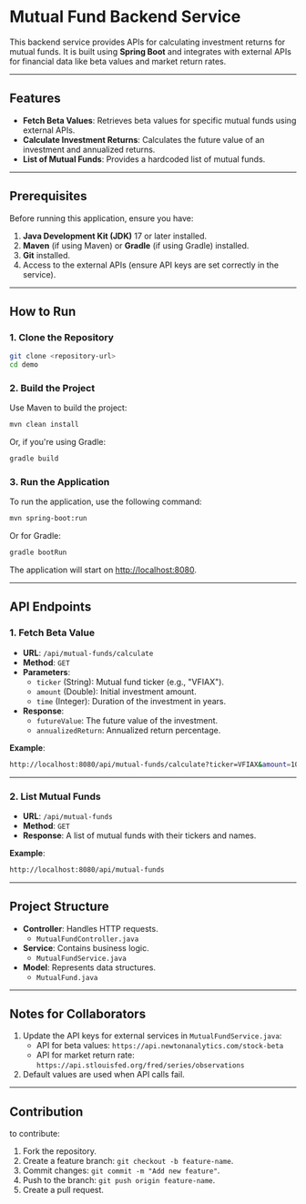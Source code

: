 # Mutual Fund Backend Service

This backend service provides APIs for calculating investment returns for mutual funds. It is built using **Spring Boot** and integrates with external APIs for financial data like beta values and market return rates.

---

## Features

- **Fetch Beta Values**: Retrieves beta values for specific mutual funds using external APIs.
- **Calculate Investment Returns**: Calculates the future value of an investment and annualized returns.
- **List of Mutual Funds**: Provides a hardcoded list of mutual funds.

---

## Prerequisites

Before running this application, ensure you have:

1. **Java Development Kit (JDK)** 17 or later installed.
2. **Maven** (if using Maven) or **Gradle** (if using Gradle) installed.
3. **Git** installed.
4. Access to the external APIs (ensure API keys are set correctly in the service).

---

## How to Run

### 1. Clone the Repository

```bash
git clone <repository-url>
cd demo
```

### 2. Build the Project

Use Maven to build the project:

```bash
mvn clean install
```

Or, if you're using Gradle:

```bash
gradle build
```

### 3. Run the Application

To run the application, use the following command:

```bash
mvn spring-boot:run
```

Or for Gradle:

```bash
gradle bootRun
```

The application will start on [http://localhost:8080](http://localhost:8080).

---

## API Endpoints

### 1. Fetch Beta Value
- **URL**: `/api/mutual-funds/calculate`
- **Method**: `GET`
- **Parameters**:
  - `ticker` (String): Mutual fund ticker (e.g., "VFIAX").
  - `amount` (Double): Initial investment amount.
  - `time` (Integer): Duration of the investment in years.
- **Response**:
  - `futureValue`: The future value of the investment.
  - `annualizedReturn`: Annualized return percentage.

**Example**:
```bash
http://localhost:8080/api/mutual-funds/calculate?ticker=VFIAX&amount=1000&time=5
```

---

### 2. List Mutual Funds
- **URL**: `/api/mutual-funds`
- **Method**: `GET`
- **Response**: A list of mutual funds with their tickers and names.

**Example**:
```bash
http://localhost:8080/api/mutual-funds
```

---

## Project Structure

- **Controller**: Handles HTTP requests.
  - `MutualFundController.java`
- **Service**: Contains business logic.
  - `MutualFundService.java`
- **Model**: Represents data structures.
  - `MutualFund.java`

---

## Notes for Collaborators

1. Update the API keys for external services in `MutualFundService.java`:
   - API for beta values: `https://api.newtonanalytics.com/stock-beta`
   - API for market return rate: `https://api.stlouisfed.org/fred/series/observations`
2. Default values are used when API calls fail.

---

## Contribution

to contribute:

1. Fork the repository.
2. Create a feature branch: `git checkout -b feature-name`.
3. Commit changes: `git commit -m "Add new feature"`.
4. Push to the branch: `git push origin feature-name`.
5. Create a pull request.
